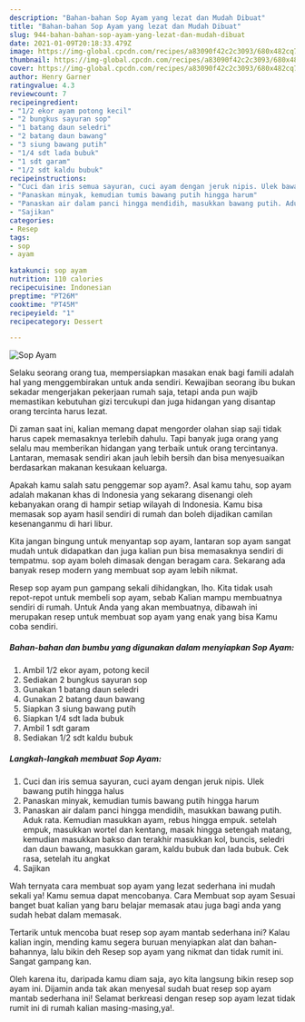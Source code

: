 ```yaml
---
description: "Bahan-bahan Sop Ayam yang lezat dan Mudah Dibuat"
title: "Bahan-bahan Sop Ayam yang lezat dan Mudah Dibuat"
slug: 944-bahan-bahan-sop-ayam-yang-lezat-dan-mudah-dibuat
date: 2021-01-09T20:18:33.479Z
image: https://img-global.cpcdn.com/recipes/a83090f42c2c3093/680x482cq70/sop-ayam-foto-resep-utama.jpg
thumbnail: https://img-global.cpcdn.com/recipes/a83090f42c2c3093/680x482cq70/sop-ayam-foto-resep-utama.jpg
cover: https://img-global.cpcdn.com/recipes/a83090f42c2c3093/680x482cq70/sop-ayam-foto-resep-utama.jpg
author: Henry Garner
ratingvalue: 4.3
reviewcount: 7
recipeingredient:
- "1/2 ekor ayam potong kecil"
- "2 bungkus sayuran sop"
- "1 batang daun seledri"
- "2 batang daun bawang"
- "3 siung bawang putih"
- "1/4 sdt lada bubuk"
- "1 sdt garam"
- "1/2 sdt kaldu bubuk"
recipeinstructions:
- "Cuci dan iris semua sayuran, cuci ayam dengan jeruk nipis. Ulek bawang putih hingga halus"
- "Panaskan minyak, kemudian tumis bawang putih hingga harum"
- "Panaskan air dalam panci hingga mendidih, masukkan bawang putih. Aduk rata. Kemudian masukkan ayam, rebus hingga empuk. setelah empuk, masukkan wortel dan kentang, masak hingga setengah matang, kemudian masukkan bakso dan terakhir masukkan kol, buncis, seledri dan daun bawang, masukkan garam, kaldu bubuk dan lada bubuk. Cek rasa, setelah itu angkat"
- "Sajikan"
categories:
- Resep
tags:
- sop
- ayam

katakunci: sop ayam 
nutrition: 110 calories
recipecuisine: Indonesian
preptime: "PT26M"
cooktime: "PT45M"
recipeyield: "1"
recipecategory: Dessert

---
```



![Sop Ayam](https://img-global.cpcdn.com/recipes/a83090f42c2c3093/680x482cq70/sop-ayam-foto-resep-utama.jpg)

Selaku seorang orang tua, mempersiapkan masakan enak bagi famili adalah hal yang menggembirakan untuk anda sendiri. Kewajiban seorang ibu bukan sekadar mengerjakan pekerjaan rumah saja, tetapi anda pun wajib memastikan kebutuhan gizi tercukupi dan juga hidangan yang disantap orang tercinta harus lezat.

Di zaman  saat ini, kalian memang dapat mengorder olahan siap saji tidak harus capek memasaknya terlebih dahulu. Tapi banyak juga orang yang selalu mau memberikan hidangan yang terbaik untuk orang tercintanya. Lantaran, memasak sendiri akan jauh lebih bersih dan bisa menyesuaikan berdasarkan makanan kesukaan keluarga. 



Apakah kamu salah satu penggemar sop ayam?. Asal kamu tahu, sop ayam adalah makanan khas di Indonesia yang sekarang disenangi oleh kebanyakan orang di hampir setiap wilayah di Indonesia. Kamu bisa memasak sop ayam hasil sendiri di rumah dan boleh dijadikan camilan kesenanganmu di hari libur.

Kita jangan bingung untuk menyantap sop ayam, lantaran sop ayam sangat mudah untuk didapatkan dan juga kalian pun bisa memasaknya sendiri di tempatmu. sop ayam boleh dimasak dengan beragam cara. Sekarang ada banyak resep modern yang membuat sop ayam lebih nikmat.

Resep sop ayam pun gampang sekali dihidangkan, lho. Kita tidak usah repot-repot untuk membeli sop ayam, sebab Kalian mampu membuatnya sendiri di rumah. Untuk Anda yang akan membuatnya, dibawah ini merupakan resep untuk membuat sop ayam yang enak yang bisa Kamu coba sendiri.

<!--inarticleads1-->

##### Bahan-bahan dan bumbu yang digunakan dalam menyiapkan Sop Ayam:

1. Ambil 1/2 ekor ayam, potong kecil
1. Sediakan 2 bungkus sayuran sop
1. Gunakan 1 batang daun seledri
1. Gunakan 2 batang daun bawang
1. Siapkan 3 siung bawang putih
1. Siapkan 1/4 sdt lada bubuk
1. Ambil 1 sdt garam
1. Sediakan 1/2 sdt kaldu bubuk




<!--inarticleads2-->

##### Langkah-langkah membuat Sop Ayam:

1. Cuci dan iris semua sayuran, cuci ayam dengan jeruk nipis. Ulek bawang putih hingga halus
1. Panaskan minyak, kemudian tumis bawang putih hingga harum
1. Panaskan air dalam panci hingga mendidih, masukkan bawang putih. Aduk rata. Kemudian masukkan ayam, rebus hingga empuk. setelah empuk, masukkan wortel dan kentang, masak hingga setengah matang, kemudian masukkan bakso dan terakhir masukkan kol, buncis, seledri dan daun bawang, masukkan garam, kaldu bubuk dan lada bubuk. Cek rasa, setelah itu angkat
1. Sajikan




Wah ternyata cara membuat sop ayam yang lezat sederhana ini mudah sekali ya! Kamu semua dapat mencobanya. Cara Membuat sop ayam Sesuai banget buat kalian yang baru belajar memasak atau juga bagi anda yang sudah hebat dalam memasak.

Tertarik untuk mencoba buat resep sop ayam mantab sederhana ini? Kalau kalian ingin, mending kamu segera buruan menyiapkan alat dan bahan-bahannya, lalu bikin deh Resep sop ayam yang nikmat dan tidak rumit ini. Sangat gampang kan. 

Oleh karena itu, daripada kamu diam saja, ayo kita langsung bikin resep sop ayam ini. Dijamin anda tak akan menyesal sudah buat resep sop ayam mantab sederhana ini! Selamat berkreasi dengan resep sop ayam lezat tidak rumit ini di rumah kalian masing-masing,ya!.

